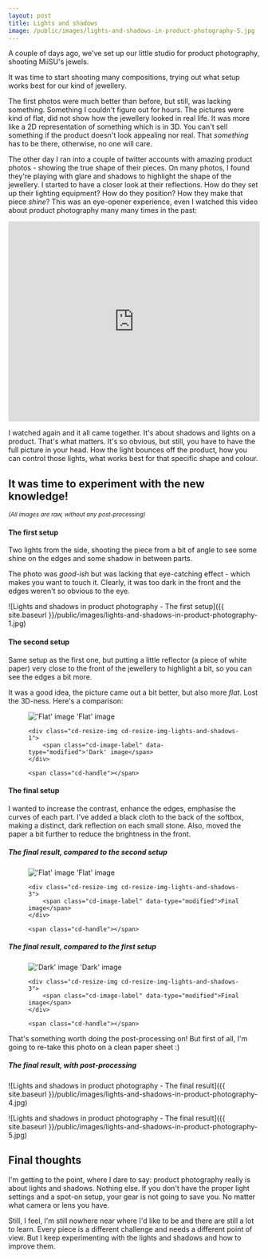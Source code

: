```yaml
---
layout: post
title: Lights and shadows
image: /public/images/lights-and-shadows-in-product-photography-5.jpg
---
```


A couple of days ago, we've set up our little studio for product photography, shooting MiiSU's jewels.

It was time to start shooting many compositions, trying out what setup works best for our kind of jewellery.

The first photos were much better than before, but still, was lacking something. Something I couldn't figure out for hours. The pictures were kind of flat, did not show how the jewellery looked in real life. It was more like a 2D representation of something which is in 3D. You can't sell something if the product doesn't look appealing nor real. That *something* has to be there, otherwise, no one will care.

The other day I ran into a couple of twitter accounts with amazing product photos - showing the true shape of their pieces. On many photos, I found they're playing with glare and shadows to highlight the shape of the jewellery. I started to have a closer look at their reflections. How do they set up their lighting equipment? How do they position? How they make that piece *shine*? This was an eye-opener experience, even I watched this video about product photography many many times in the past:

<iframe width="100%" height="400" src="https://www.youtube.com/embed/suutt0IsqUM" frameborder="0" allowfullscreen></iframe>

I watched again and it all came together. It's about shadows and lights on a product. That's what matters. It's so obvious, but still, you have to have the full picture in your head. How the light bounces off the product, how you can control those lights, what works best for that specific shape and colour.


## It was time to experiment with the new knowledge!<br/>
<small>_(All images are raw, without any post-processing)_</small>

#### The first setup
Two lights from the side, shooting the piece from a bit of angle to see some shine on the edges and some shadow in between parts.

The photo was _good-ish_ but was lacking that eye-catching effect - which makes you want to touch it. Clearly, it was too dark in the front and the edges weren't so obvious to the eye.

![Lights and shadows in product photography - The first setup]({{ site.baseurl }}/public/images/lights-and-shadows-in-product-photography-1.jpg)


#### The second setup
Same setup as the first one, but putting a little reflector (a piece of white paper) very close to the front of the jewellery to highlight a bit, so you can see the edges a bit more.

It was a good idea, the picture came out a bit better, but also more _flat_. Lost the 3D-ness. Here's a comparison:

<figure class="cd-image-container">
		<img src="{{ site.baseurl }}/public/images/lights-and-shadows-in-product-photography-2.jpg" alt="'Flat' image">
		<span class="cd-image-label" data-type="original">'Flat' image</span>

	<div class="cd-resize-img cd-resize-img-lights-and-shadows-1">
		<span class="cd-image-label" data-type="modified">'Dark' image</span>
	</div>

	<span class="cd-handle"></span>
</figure>


#### The final setup
I wanted to increase the contrast, enhance the edges, emphasise the curves of each part. I've added a black cloth to the back of the softbox, making a distinct, dark reflection on each small stone. Also, moved the paper a bit further to reduce the brightness in the front.

##### The final result, compared to the second setup

<figure class="cd-image-container">
		<img src="{{ site.baseurl }}/public/images/lights-and-shadows-in-product-photography-2.jpg" alt="'Flat' image">
		<span class="cd-image-label" data-type="original">'Flat' image</span>

	<div class="cd-resize-img cd-resize-img-lights-and-shadows-3">
		<span class="cd-image-label" data-type="modified">Final image</span>
	</div>

	<span class="cd-handle"></span>
</figure>



##### The final result, compared to the first setup

<figure class="cd-image-container">
		<img src="{{ site.baseurl }}/public/images/lights-and-shadows-in-product-photography-1.jpg" alt="'Dark' image">
		<span class="cd-image-label" data-type="original">'Dark' image</span>

	<div class="cd-resize-img cd-resize-img-lights-and-shadows-3">
		<span class="cd-image-label" data-type="modified">Final image</span>
	</div>

	<span class="cd-handle"></span>
</figure>


That's something worth doing the post-processing on! But first of all, I'm going to re-take this photo on a clean paper sheet :)

##### The final result, with post-processing
![Lights and shadows in product photography - The final result]({{ site.baseurl }}/public/images/lights-and-shadows-in-product-photography-4.jpg)

![Lights and shadows in product photography - The final result]({{ site.baseurl }}/public/images/lights-and-shadows-in-product-photography-5.jpg)


## Final thoughts
I'm getting to the point, where I dare to say: product photography really is about lights and shadows. Nothing else. If you don't have the proper light settings and a spot-on setup, your gear is not going to save you. No matter what camera or lens you have.

Still, I feel, I'm still nowhere near where I'd like to be and there are still a lot to learn. Every piece is a different challenge and needs a different point of view. But I keep experimenting with the lights and shadows and how to improve them.
